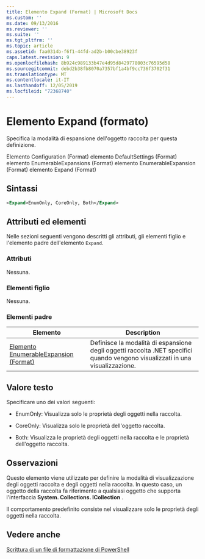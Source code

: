 ```yaml
---
title: Elemento Expand (Format) | Microsoft Docs
ms.custom: ''
ms.date: 09/13/2016
ms.reviewer: ''
ms.suite: ''
ms.tgt_pltfrm: ''
ms.topic: article
ms.assetid: faa0314b-f6f1-44fd-ad2b-b00cbe38923f
caps.latest.revision: 9
ms.openlocfilehash: 8b924c989133b47e4d95d8429778003c76595d58
ms.sourcegitcommit: debd2b38fb8070a7357bf1a4bf9cc736f3702f31
ms.translationtype: MT
ms.contentlocale: it-IT
ms.lasthandoff: 12/05/2019
ms.locfileid: "72368740"
---
```

# <a name="expand-element-format"></a>Elemento Expand (formato)

Specifica la modalità di espansione dell'oggetto raccolta per questa definizione.

Elemento Configuration (Format) elemento DefaultSettings (Format) elemento EnumerableExpansions (Format) elemento EnumerableExpansion (Format) elemento Expand (Format)

## <a name="syntax"></a>Sintassi

```xml
<Expand>EnumOnly, CoreOnly, Both</Expand>
```

## <a name="attributes-and-elements"></a>Attributi ed elementi

Nelle sezioni seguenti vengono descritti gli attributi, gli elementi figlio e l'elemento padre dell'elemento `Expand`.

### <a name="attributes"></a>Attributi

Nessuna.

### <a name="child-elements"></a>Elementi figlio

Nessuna.

### <a name="parent-elements"></a>Elementi padre

|Elemento|Description|
|-------------|-----------------|
|[Elemento EnumerableExpansion (Format)](./enumerableexpansion-element-format.md)|Definisce la modalità di espansione degli oggetti raccolta .NET specifici quando vengono visualizzati in una visualizzazione.|

## <a name="text-value"></a>Valore testo

Specificare uno dei valori seguenti:

- EnumOnly: Visualizza solo le proprietà degli oggetti nella raccolta.

- CoreOnly: Visualizza solo le proprietà dell'oggetto raccolta.

- Both: Visualizza le proprietà degli oggetti nella raccolta e le proprietà dell'oggetto raccolta.

## <a name="remarks"></a>Osservazioni

Questo elemento viene utilizzato per definire la modalità di visualizzazione degli oggetti raccolta e degli oggetti nella raccolta. In questo caso, un oggetto della raccolta fa riferimento a qualsiasi oggetto che supporta l'interfaccia **System. Collections. ICollection** .

Il comportamento predefinito consiste nel visualizzare solo le proprietà degli oggetti nella raccolta.

## <a name="see-also"></a>Vedere anche

[Scrittura di un file di formattazione di PowerShell](./writing-a-powershell-formatting-file.md)
